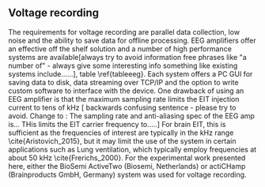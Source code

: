 ## Voltage recording
The requirements for voltage recording are parallel data collection, low noise and the ability to save data for offline processing. EEG amplifiers offer an effective off the shelf solution and a number of high performance systems are available[always try to avoid information free phrases like "a number of" - always give some interesting info something like existing systems include......], table \ref{tableeeg}. Each system offers a PC GUI for saving data to disk, data streaming over TCP/IP and the option to write custom software to interface with the device. One drawback of using an EEG amplifier is that the maximum sampling rate limits the EIT injection current to tens of kHz [ backwards confusing sentence - please try to avoid. Change to : The sampling rate and anti-aliasing spec of the EEG amp is... THis limits the EIT carrier frequency to.....] For brain EIT, this is sufficient as the frequencies of interest are typically in the kHz range \cite{Aristovich_2015}, but it may limit the use of the system in certain applications such as Lung ventilation, which typically employ frequencies at about 50 kHz \cite{Frerichs_2000}. For the experimental work presented here, either the BioSemi ActiveTwo (Biosemi, Netherlands) or actiCHamp (Brainproducts GmbH, Germany) system was used for voltage recording.





